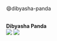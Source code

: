 :smile:dibyasha-panda


<br> **Dibyasha Panda** <br>
<a href="https://linkedin.com/"><img src="https://github.com/DibyashaPanda/dibyasha-panda/blob/master/images/linkedin.png"></a>
<a href="https://gmail.com/"><img src="https://github.com/DibyashaPanda/dibyasha-panda/blob/master/images/gmail.png"></a>


